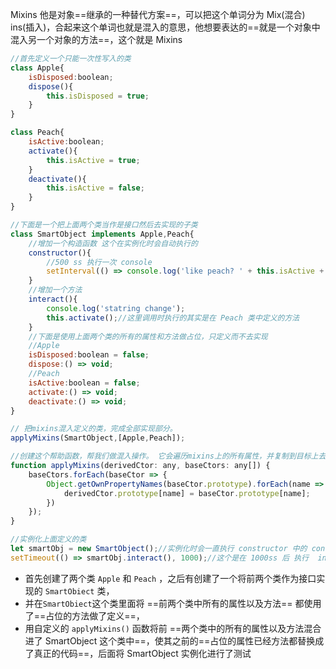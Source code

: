 Mixins 他是对象==继承的一种替代方案==，可以把这个单词分为 Mix(混合) ins(插入)，合起来这个单词也就是混入的意思，他想要表达的==就是一个对象中混入另一个对象的方法==，这个就是 Mixins


```js
//首先定义一个只能一次性写入的类
class Apple{
    isDisposed:boolean;
    dispose(){
        this.isDisposed = true;
    }
}

class Peach{
    isActive:boolean;
    activate(){
        this.isActive = true;
    }
    deactivate(){
        this.isActive = false;
    }
}

//下面是一个把上面两个类当作是接口然后去实现的子类
class SmartObject implements Apple,Peach{
    //增加一个构造函数 这个在实例化时会自动执行的
    constructor(){
        //500 ss 执行一次 console 
        setInterval(() => console.log('like peach? ' + this.isActive + 'like Apple? ' + this.isDisposed),500);
    }
    //增加一个方法
    interact(){
        console.log('statring change');
        this.activate();//这里调用时执行的其实是在 Peach 类中定义的方法
    }
    //下面是使用上面两个类的所有的属性和方法做占位，只定义而不去实现
    //Apple
    isDisposed:boolean = false;
    dispose:() => void;
    //Peach
    isActive:boolean = false;
    activate:() => void;
    deactivate:() => void;
}

// 把mixins混入定义的类，完成全部实现部分。
applyMixins(SmartObject,[Apple,Peach]);

//创建这个帮助函数，帮我们做混入操作。 它会遍历mixins上的所有属性，并复制到目标上去，把之前的占位属性替换成真正的实现代码。
function applyMixins(derivedCtor: any, baseCtors: any[]) {
    baseCtors.forEach(baseCtor => {
        Object.getOwnPropertyNames(baseCtor.prototype).forEach(name => {
            derivedCtor.prototype[name] = baseCtor.prototype[name];
        })
    });
}

//实例化上面定义的类
let smartObj = new SmartObject();//实例化时会一直执行 constructor 中的 console
setTimeout(() => smartObj.interact(), 1000);//这个是在 1000ss 后 执行  interact() - this.activate() - this.isActive = true;
```

- 首先创建了两个类 `Apple` 和 `Peach` ，之后有创建了一个将前两个类作为接口实现的 `SmartObiect` 类，
- 并在`SmartObiect`这个类里面将 ==前两个类中所有的属性以及方法== 都使用了==占位的方法做了定义==，
- 用自定义的 `applyMixins()` 函数将前 ==两个类中的所有的属性以及方法混合进了 SmartObject 这个类中==，使其之前的==占位的属性已经方法都替换成了真正的代码==，后面将 SmartObject 实例化进行了测试
